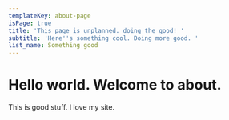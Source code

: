 ```yaml
---
templateKey: about-page
isPage: true
title: 'This page is unplanned. doing the good! '
subtitle: 'Here''s something cool. Doing more good. '
list_name: Something good
---
```

# Hello world. Welcome to about.

This is good stuff. I love my site.
